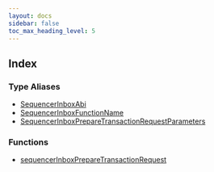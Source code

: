 ```yaml
---
layout: docs
sidebar: false
toc_max_heading_level: 5
---
```


## Index

### Type Aliases

- [SequencerInboxAbi](type-aliases/SequencerInboxAbi.md)
- [SequencerInboxFunctionName](type-aliases/SequencerInboxFunctionName.md)
- [SequencerInboxPrepareTransactionRequestParameters](type-aliases/SequencerInboxPrepareTransactionRequestParameters.md)

### Functions

- [sequencerInboxPrepareTransactionRequest](functions/sequencerInboxPrepareTransactionRequest.md)
